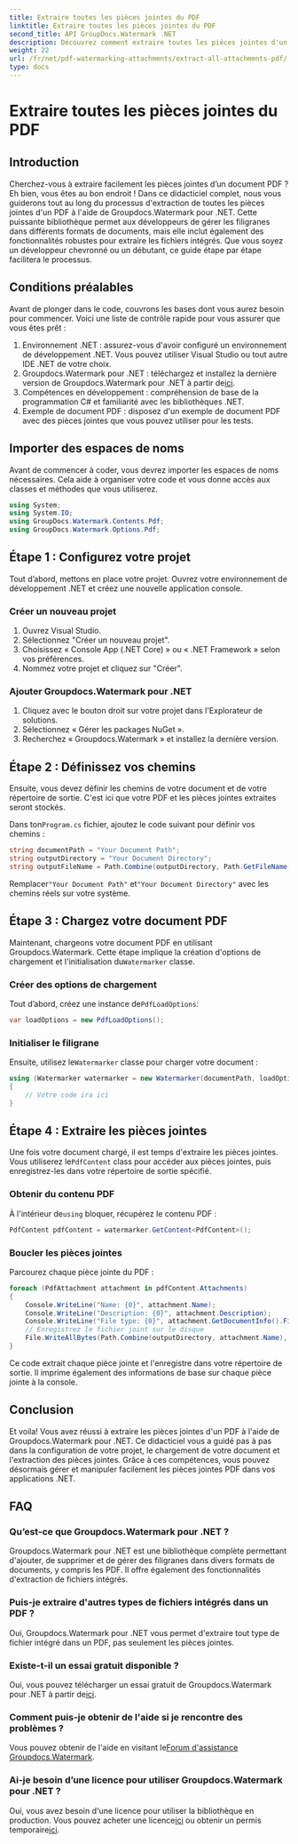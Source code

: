 ```yaml
---
title: Extraire toutes les pièces jointes du PDF
linktitle: Extraire toutes les pièces jointes du PDF
second_title: API GroupDocs.Watermark .NET
description: Découvrez comment extraire toutes les pièces jointes d'un PDF à l'aide de Groupdocs.Watermark pour .NET. Suivez notre guide étape par étape pour un processus d’extraction fluide.
weight: 22
url: /fr/net/pdf-watermarking-attachments/extract-all-attachments-pdf/
type: docs
---
```

# Extraire toutes les pièces jointes du PDF

## Introduction
Cherchez-vous à extraire facilement les pièces jointes d’un document PDF ? Eh bien, vous êtes au bon endroit ! Dans ce didacticiel complet, nous vous guiderons tout au long du processus d'extraction de toutes les pièces jointes d'un PDF à l'aide de Groupdocs.Watermark pour .NET. Cette puissante bibliothèque permet aux développeurs de gérer les filigranes dans différents formats de documents, mais elle inclut également des fonctionnalités robustes pour extraire les fichiers intégrés. Que vous soyez un développeur chevronné ou un débutant, ce guide étape par étape facilitera le processus.
## Conditions préalables
Avant de plonger dans le code, couvrons les bases dont vous aurez besoin pour commencer. Voici une liste de contrôle rapide pour vous assurer que vous êtes prêt :
1. Environnement .NET : assurez-vous d'avoir configuré un environnement de développement .NET. Vous pouvez utiliser Visual Studio ou tout autre IDE .NET de votre choix.
2.  Groupdocs.Watermark pour .NET : téléchargez et installez la dernière version de Groupdocs.Watermark pour .NET à partir de[ici](https://releases.groupdocs.com/Watermark/net/).
3. Compétences en développement : compréhension de base de la programmation C# et familiarité avec les bibliothèques .NET.
4. Exemple de document PDF : disposez d'un exemple de document PDF avec des pièces jointes que vous pouvez utiliser pour les tests.
## Importer des espaces de noms
Avant de commencer à coder, vous devrez importer les espaces de noms nécessaires. Cela aide à organiser votre code et vous donne accès aux classes et méthodes que vous utiliserez.
```csharp
using System;
using System.IO;
using GroupDocs.Watermark.Contents.Pdf;
using GroupDocs.Watermark.Options.Pdf;
```
## Étape 1 : Configurez votre projet
Tout d’abord, mettons en place votre projet. Ouvrez votre environnement de développement .NET et créez une nouvelle application console.
### Créer un nouveau projet
1. Ouvrez Visual Studio.
2. Sélectionnez "Créer un nouveau projet".
3. Choisissez « Console App (.NET Core) » ou « .NET Framework » selon vos préférences.
4. Nommez votre projet et cliquez sur "Créer".
### Ajouter Groupdocs.Watermark pour .NET
1. Cliquez avec le bouton droit sur votre projet dans l'Explorateur de solutions.
2. Sélectionnez « Gérer les packages NuGet ».
3. Recherchez « Groupdocs.Watermark » et installez la dernière version.
## Étape 2 : Définissez vos chemins
Ensuite, vous devez définir les chemins de votre document et de votre répertoire de sortie. C'est ici que votre PDF et les pièces jointes extraites seront stockés.

 Dans ton`Program.cs` fichier, ajoutez le code suivant pour définir vos chemins :
```csharp
string documentPath = "Your Document Path";
string outputDirectory = "Your Document Directory";
string outputFileName = Path.Combine(outputDirectory, Path.GetFileName(documentPath));
```
 Remplacer`"Your Document Path"` et`"Your Document Directory"` avec les chemins réels sur votre système.
## Étape 3 : Chargez votre document PDF
 Maintenant, chargeons votre document PDF en utilisant Groupdocs.Watermark. Cette étape implique la création d'options de chargement et l'initialisation du`Watermarker` classe.
### Créer des options de chargement
 Tout d’abord, créez une instance de`PdfLoadOptions`:
```csharp
var loadOptions = new PdfLoadOptions();
```
### Initialiser le filigrane
 Ensuite, utilisez le`Watermarker` classe pour charger votre document :
```csharp
using (Watermarker watermarker = new Watermarker(documentPath, loadOptions))
{
    // Votre code ira ici
}
```
## Étape 4 : Extraire les pièces jointes
Une fois votre document chargé, il est temps d'extraire les pièces jointes. Vous utiliserez le`PdfContent` class pour accéder aux pièces jointes, puis enregistrez-les dans votre répertoire de sortie spécifié.
### Obtenir du contenu PDF
 À l'intérieur de`using` bloquer, récupérez le contenu PDF :
```csharp
PdfContent pdfContent = watermarker.GetContent<PdfContent>();
```
### Boucler les pièces jointes
Parcourez chaque pièce jointe du PDF :
```csharp
foreach (PdfAttachment attachment in pdfContent.Attachments)
{
    Console.WriteLine("Name: {0}", attachment.Name);
    Console.WriteLine("Description: {0}", attachment.Description);
    Console.WriteLine("File type: {0}", attachment.GetDocumentInfo().FileType);
    // Enregistrez le fichier joint sur le disque
    File.WriteAllBytes(Path.Combine(outputDirectory, attachment.Name), attachment.Content);
}
```
Ce code extrait chaque pièce jointe et l'enregistre dans votre répertoire de sortie. Il imprime également des informations de base sur chaque pièce jointe à la console.
## Conclusion
Et voila! Vous avez réussi à extraire les pièces jointes d'un PDF à l'aide de Groupdocs.Watermark pour .NET. Ce didacticiel vous a guidé pas à pas dans la configuration de votre projet, le chargement de votre document et l'extraction des pièces jointes. Grâce à ces compétences, vous pouvez désormais gérer et manipuler facilement les pièces jointes PDF dans vos applications .NET.
## FAQ
### Qu’est-ce que Groupdocs.Watermark pour .NET ?
Groupdocs.Watermark pour .NET est une bibliothèque complète permettant d'ajouter, de supprimer et de gérer des filigranes dans divers formats de documents, y compris les PDF. Il offre également des fonctionnalités d'extraction de fichiers intégrés.
### Puis-je extraire d'autres types de fichiers intégrés dans un PDF ?
Oui, Groupdocs.Watermark pour .NET vous permet d'extraire tout type de fichier intégré dans un PDF, pas seulement les pièces jointes.
### Existe-t-il un essai gratuit disponible ?
 Oui, vous pouvez télécharger un essai gratuit de Groupdocs.Watermark pour .NET à partir de[ici](https://releases.groupdocs.com/).
### Comment puis-je obtenir de l'aide si je rencontre des problèmes ?
 Vous pouvez obtenir de l'aide en visitant le[Forum d'assistance Groupdocs.Watermark](https://forum.groupdocs.com/c/watermark/19).
### Ai-je besoin d’une licence pour utiliser Groupdocs.Watermark pour .NET ?
 Oui, vous avez besoin d'une licence pour utiliser la bibliothèque en production. Vous pouvez acheter une licence[ici](https://purchase.groupdocs.com/buy) ou obtenir un permis temporaire[ici](https://purchase.groupdocs.com/temporary-license/).